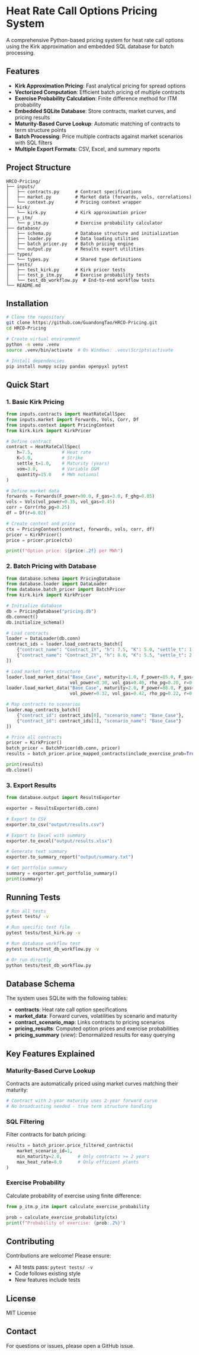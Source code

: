 # Heat Rate Call Options Pricing System

A comprehensive Python-based pricing system for heat rate call options using the Kirk approximation and embedded SQL database for batch processing.

## Features

- **Kirk Approximation Pricing**: Fast analytical pricing for spread options
- **Vectorized Computation**: Efficient batch pricing of multiple contracts
- **Exercise Probability Calculation**: Finite difference method for ITM probability
- **Embedded SQLite Database**: Store contracts, market curves, and pricing results
- **Maturity-Based Curve Lookup**: Automatic matching of contracts to term structure points
- **Batch Processing**: Price multiple contracts against market scenarios with SQL filters
- **Multiple Export Formats**: CSV, Excel, and summary reports

## Project Structure

```
HRCO-Pricing/
├── inputs/
│   ├── contracts.py      # Contract specifications
│   ├── market.py         # Market data (forwards, vols, correlations)
│   └── context.py        # Pricing context wrapper
├── kirk/
│   └── kirk.py           # Kirk approximation pricer
├── p_itm/
│   └── p_itm.py          # Exercise probability calculator
├── database/
│   ├── schema.py         # Database structure and initialization
│   ├── loader.py         # Data loading utilities
│   ├── batch_pricer.py   # Batch pricing engine
│   └── output.py         # Results export utilities
├── types/
│   └── types.py          # Shared type definitions
├── tests/
│   ├── test_kirk.py      # Kirk pricer tests
│   ├── test_p_itm.py     # Exercise probability tests
│   └── test_db_workflow.py  # End-to-end workflow tests
└── README.md
```

## Installation

```bash
# Clone the repository
git clone https://github.com/GuandongTao/HRCO-Pricing.git
cd HRCO-Pricing

# Create virtual environment
python -m venv .venv
source .venv/bin/activate  # On Windows: .venv\Scripts\activate

# Install dependencies
pip install numpy scipy pandas openpyxl pytest
```

## Quick Start

### 1. Basic Kirk Pricing

```python
from inputs.contracts import HeatRateCallSpec
from inputs.market import Forwards, Vols, Corr, Df
from inputs.context import PricingContext
from kirk.kirk import KirkPricer

# Define contract
contract = HeatRateCallSpec(
    h=7.5,           # Heat rate
    K=5.0,           # Strike
    settle_t=1.0,    # Maturity (years)
    vom=3.0,         # Variable O&M
    quantity=15.0    # MWh notional
)

# Define market data
forwards = Forwards(F_power=90.0, F_gas=3.0, F_ghg=0.05)
vols = Vols(vol_power=0.35, vol_gas=0.45)
corr = Corr(rho_pg=0.25)
df = Df(r=0.02)

# Create context and price
ctx = PricingContext(contract, forwards, vols, corr, df)
pricer = KirkPricer()
price = pricer.price(ctx)

print(f"Option price: ${price:.2f} per MWh")
```

### 2. Batch Pricing with Database

```python
from database.schema import PricingDatabase
from database.loader import DataLoader
from database.batch_pricer import BatchPricer
from kirk.kirk import KirkPricer

# Initialize database
db = PricingDatabase("pricing.db")
db.connect()
db.initialize_schema()

# Load contracts
loader = DataLoader(db.conn)
contract_ids = loader.load_contracts_batch([
    {"contract_name": "Contract_1Y", "h": 7.5, "K": 5.0, "settle_t": 1.0, "vom": 3.0, "quantity": 15.0},
    {"contract_name": "Contract_2Y", "h": 8.0, "K": 5.5, "settle_t": 2.0, "vom": 3.2, "quantity": 20.0}
])

# Load market term structure
loader.load_market_data("Base_Case", maturity=1.0, F_power=85.0, F_gas=2.8, 
                        vol_power=0.30, vol_gas=0.40, rho_pg=0.20, r=0.02)
loader.load_market_data("Base_Case", maturity=2.0, F_power=88.0, F_gas=2.9, 
                        vol_power=0.32, vol_gas=0.42, rho_pg=0.22, r=0.02)

# Map contracts to scenarios
loader.map_contracts_batch([
    {"contract_id": contract_ids[0], "scenario_name": "Base_Case"},
    {"contract_id": contract_ids[1], "scenario_name": "Base_Case"}
])

# Price all contracts
pricer = KirkPricer()
batch_pricer = BatchPricer(db.conn, pricer)
results = batch_pricer.price_mapped_contracts(include_exercise_prob=True)

print(results)
db.close()
```

### 3. Export Results

```python
from database.output import ResultsExporter

exporter = ResultsExporter(db.conn)

# Export to CSV
exporter.to_csv("output/results.csv")

# Export to Excel with summary
exporter.to_excel("output/results.xlsx")

# Generate text summary
exporter.to_summary_report("output/summary.txt")

# Get portfolio summary
summary = exporter.get_portfolio_summary()
print(summary)
```

## Running Tests

```bash
# Run all tests
pytest tests/ -v

# Run specific test file
pytest tests/test_kirk.py -v

# Run database workflow test
pytest tests/test_db_workflow.py -v

# Or run directly
python tests/test_db_workflow.py
```

## Database Schema

The system uses SQLite with the following tables:

- **contracts**: Heat rate call option specifications
- **market_data**: Forward curves, volatilities by scenario and maturity
- **contract_scenario_map**: Links contracts to pricing scenarios
- **pricing_results**: Computed option prices and exercise probabilities
- **pricing_summary** (view): Denormalized results for easy querying

## Key Features Explained

### Maturity-Based Curve Lookup

Contracts are automatically priced using market curves matching their maturity:

```python
# Contract with 2-year maturity uses 2-year forward curve
# No broadcasting needed - true term structure handling
```

### SQL Filtering

Filter contracts for batch pricing:

```python
results = batch_pricer.price_filtered_contracts(
    market_scenario_id=1,
    min_maturity=2.0,      # Only contracts >= 2 years
    max_heat_rate=8.0      # Only efficient plants
)
```

### Exercise Probability

Calculate probability of exercise using finite difference:

```python
from p_itm.p_itm import calculate_exercise_probability

prob = calculate_exercise_probability(ctx)
print(f"Probability of exercise: {prob:.2%}")
```

## Contributing

Contributions are welcome! Please ensure:
- All tests pass: `pytest tests/ -v`
- Code follows existing style
- New features include tests

## License

MIT License

## Contact

For questions or issues, please open a GitHub issue.
